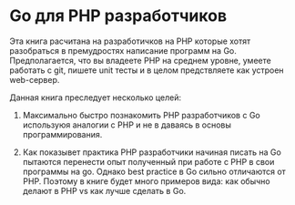 # Go для PHP разработчиков

Эта книга расчитана на разработичков на PHP которые хотят разобраться в премудростях
написание программ на Go. Предполагается, что вы владеете PHP на среднем уровне, умеете работать с
git, пишете unit тесты и в целом предствляете как устроен web-сервер.

Данная книга преследует несколько целей:

1. Максимально быстро познакомить PHP разработчиков с Go
используюя аналогии с PHP и не в даваясь в основы программирования.

2. Как показывет практика PHP разработчики начиная писать на Go пытаются перенести
опыт полученный при работе с PHP в свои программы на go. Однако best practice в Go
сильно отличаются от PHP. Поэтому в книге будет много примеров вида: как обычно делают в PHP
vs как лучше сделать в Go.
